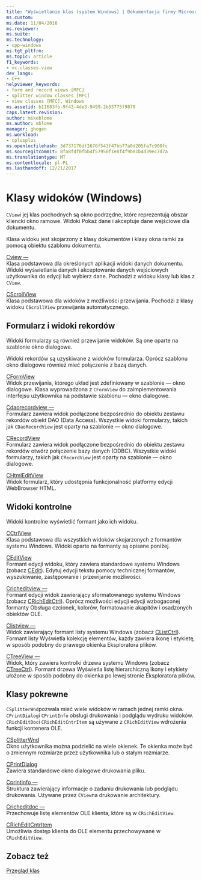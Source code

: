 ```yaml
---
title: "Wyświetlanie klas (system Windows) | Dokumentacja firmy Microsoft"
ms.custom: 
ms.date: 11/04/2016
ms.reviewer: 
ms.suite: 
ms.technology:
- cpp-windows
ms.tgt_pltfrm: 
ms.topic: article
f1_keywords:
- vc.classes.view
dev_langs:
- C++
helpviewer_keywords:
- form and record views [MFC]
- splitter window classes [MFC]
- view classes [MFC], Windows
ms.assetid: b11683fb-9f43-4de3-9499-2b55775f9870
caps.latest.revision: 
author: mikeblome
ms.author: mblome
manager: ghogen
ms.workload:
- cplusplus
ms.openlocfilehash: 3d737176df2676f543f47bb77a0d205fa7c908fc
ms.sourcegitcommit: 8fa8fdf0fbb4f57950f1e8f4f9b81b4d39ec7d7a
ms.translationtype: MT
ms.contentlocale: pl-PL
ms.lasthandoff: 12/21/2017
---
```

# <a name="view-classes-windows"></a>Klasy widoków (Windows)
`CView`i jej klas pochodnych są okno podrzędne, które reprezentują obszar kliencki okno ramowe. Widoki Pokaż dane i akceptuje dane wejściowe dla dokumentu.  
  
 Klasa widoku jest skojarzony z klasy dokumentów i klasy okna ramki za pomocą obiektu szablonu dokumentu.  
  
 [Cview —](../mfc/reference/cview-class.md)  
 Klasa podstawowa dla określonych aplikacji widoki danych dokumentu. Widoki wyświetlania danych i akceptowanie danych wejściowych użytkownika do edycji lub wybierz dane. Pochodzi z widoku klasy lub klas z `CView`.  
  
 [CScrollView](../mfc/reference/cscrollview-class.md)  
 Klasa podstawowa dla widoków z możliwości przewijania. Pochodzi z klasy widoku `CScrollView` przewijania automatycznego.  
  
## <a name="form-and-record-views"></a>Formularz i widoki rekordów  
 Widoki formularzy są również przewijanie widoków. Są one oparte na szablonie okno dialogowe.  
  
 Widoki rekordów są uzyskiwane z widoków formularza. Oprócz szablonu okno dialogowe również mieć połączenie z bazą danych.  
  
 [CFormView](../mfc/reference/cformview-class.md)  
 Widok przewijania, którego układ jest zdefiniowany w szablonie — okno dialogowe. Klasa wyprowadzona z `CFormView` do zaimplementowania interfejsu użytkownika na podstawie szablonu — okno dialogowe.  
  
 [Cdaorecordview —](../mfc/reference/cdaorecordview-class.md)  
 Formularz zawiera widok podłączone bezpośrednio do obiektu zestawu rekordów obiekt DAO (Data Access). Wszystkie widoki formularzy, takich jak `CDaoRecordView` jest oparty na szablonie — okno dialogowe.  
  
 [CRecordView](../mfc/reference/crecordview-class.md)  
 Formularz zawiera widok podłączone bezpośrednio do obiektu zestawu rekordów otwórz połączenie bazy danych (ODBC). Wszystkie widoki formularzy, takich jak `CRecordView` jest oparty na szablonie — okno dialogowe.  
  
 [CHtmlEditView](../mfc/reference/chtmleditview-class.md)  
 Widok formularz, który udostępnia funkcjonalność platformy edycji WebBrowser HTML.  
  
## <a name="control-views"></a>Widoki kontrolne  
 Widoki kontrolne wyświetlić formant jako ich widoku.  
  
 [CCtrlView](../mfc/reference/cctrlview-class.md)  
 Klasa podstawowa dla wszystkich widoków skojarzonych z formantów systemu Windows. Widoki oparte na formanty są opisane poniżej.  
  
 [CEditView](../mfc/reference/ceditview-class.md)  
 Formant edycji widoku, który zawiera standardowe systemu Windows (zobacz [CEdit](../mfc/reference/cedit-class.md)). Edytuj edycji tekstu pomocy technicznej formantów, wyszukiwanie, zastępowanie i przewijanie możliwości.  
  
 [Cricheditview —](../mfc/reference/cricheditview-class.md)  
 Formant edycji widok zawierający sformatowanego systemu Windows (zobacz [CRichEditCtrl](../mfc/reference/cricheditctrl-class.md)). Oprócz możliwości edycji edycji wzbogaconej formanty Obsługa czcionek, kolorów, formatowanie akapitów i osadzonych obiektów OLE.  
  
 [Clistview —](../mfc/reference/clistview-class.md)  
 Widok zawierający formant listy systemu Windows (zobacz [CListCtrl](../mfc/reference/clistctrl-class.md)). Formant listy Wyświetla kolekcję elementów, każdy zawiera ikonę i etykietę, w sposób podobny do prawego okienka Eksploratora plików.  
  
 [CTreeView —](../mfc/reference/ctreeview-class.md)  
 Widok, który zawiera kontrolki drzewa systemu Windows (zobacz [CTreeCtrl](../mfc/reference/ctreectrl-class.md)). Formant drzewa Wyświetla listę hierarchiczną ikony i etykiety ułożone w sposób podobny do okienka po lewej stronie Eksploratora plików.  
  
## <a name="related-classes"></a>Klasy pokrewne  
 `CSplitterWnd`pozwala mieć wiele widoków w ramach jednej ramki okna. `CPrintDialog`i `CPrintInfo` obsługi drukowania i podglądu wydruku widoków. `CRichEditDoc`i `CRichEditCntrItem` są używane z `CRichEditView` wdrożenia funkcji kontenera OLE.  
  
 [CSplitterWnd](../mfc/reference/csplitterwnd-class.md)  
 Okno użytkownika można podzielić na wiele okienek. Te okienka może być o zmiennym rozmiarze przez użytkownika lub o stałym rozmiarze.  
  
 [CPrintDialog](../mfc/reference/cprintdialog-class.md)  
 Zawiera standardowe okno dialogowe drukowania pliku.  
  
 [Cprintinfo —](../mfc/reference/cprintinfo-structure.md)  
 Struktura zawierający informacje o zadaniu drukowania lub podglądu drukowania. Używane przez `CView`na drukowanie architektury.  
  
 [Cricheditdoc —](../mfc/reference/cricheditdoc-class.md)  
 Przechowuje listę elementów OLE klienta, które są w `CRichEditView`.  
  
 [CRichEditCntrItem](../mfc/reference/cricheditcntritem-class.md)  
 Umożliwia dostęp klienta do OLE elementu przechowywane w `CRichEditView`.  
  
## <a name="see-also"></a>Zobacz też  
 [Przegląd klas](../mfc/class-library-overview.md)

